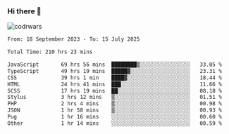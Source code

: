 ### Hi there 👋


![codrwars](https://www.codewars.com/users/rsschool_c9af20f58c35c696/badges/micro) 

<!--START_SECTION:waka-->

```txt
From: 18 September 2023 - To: 15 July 2025

Total Time: 210 hrs 23 mins

JavaScript       69 hrs 56 mins  ████████▒░░░░░░░░░░░░░░░░   33.05 %
TypeScript       49 hrs 19 mins  █████▓░░░░░░░░░░░░░░░░░░░   23.31 %
CSS              39 hrs 1 min    ████▓░░░░░░░░░░░░░░░░░░░░   18.44 %
HTML             24 hrs 41 mins  ███░░░░░░░░░░░░░░░░░░░░░░   11.66 %
SCSS             17 hrs 19 mins  ██░░░░░░░░░░░░░░░░░░░░░░░   08.18 %
Stylus           3 hrs 12 mins   ▒░░░░░░░░░░░░░░░░░░░░░░░░   01.51 %
PHP              2 hrs 4 mins    ▒░░░░░░░░░░░░░░░░░░░░░░░░   00.98 %
JSON             1 hr 58 mins    ▒░░░░░░░░░░░░░░░░░░░░░░░░   00.93 %
Pug              1 hr 16 mins    ░░░░░░░░░░░░░░░░░░░░░░░░░   00.60 %
Other            1 hr 14 mins    ░░░░░░░░░░░░░░░░░░░░░░░░░   00.59 %
```

<!--END_SECTION:waka-->
